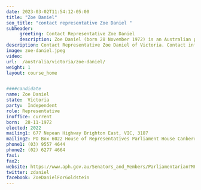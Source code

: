 ```yaml
---
date: 2023-03-02T11:54:12-05:00
title: "Zoe Daniel"
seo_title: "contact representative Zoe Daniel "
subheader:
     greeting: Contact Representative Zoe Daniel
     description: Zoe Daniel (born 28 November 1972) is an Australian politician and former journalist. She is the independent member of parliament for the Division of Goldstein following the 2022 Australian federal election, having defeated the incumbent Liberal Party member Tim Wilson.
description: Contact Representative Zoe Daniel of Victoria. Contact information for Zoe Daniel includes email address, phone number, and mailing address.
image: zoe-daniel.jpeg
video:
url:  /australia/victoria/zoe-daniel/
weight: 1
layout: course_home


####candidate
name: Zoe Daniel
state:	Victoria
party:	Independent
role: Representative
inoffice: current
born:  28-11-1972
elected: 2022
mailing1: 677 Nepean Highway Brighton East, VIC, 3187
mailing2: PO Box 6022 House of Representatives Parliament House Canberra ACT 2600
phone1:	(03) 9557 4644
phone2: (02) 6277 4664
fax1:
fax2:
website: https://www.aph.gov.au/Senators_and_Members/Parliamentarian?MPID=008CH
twitter: zdaniel
facebook: ZoeDanielForGoldstein
---
```


